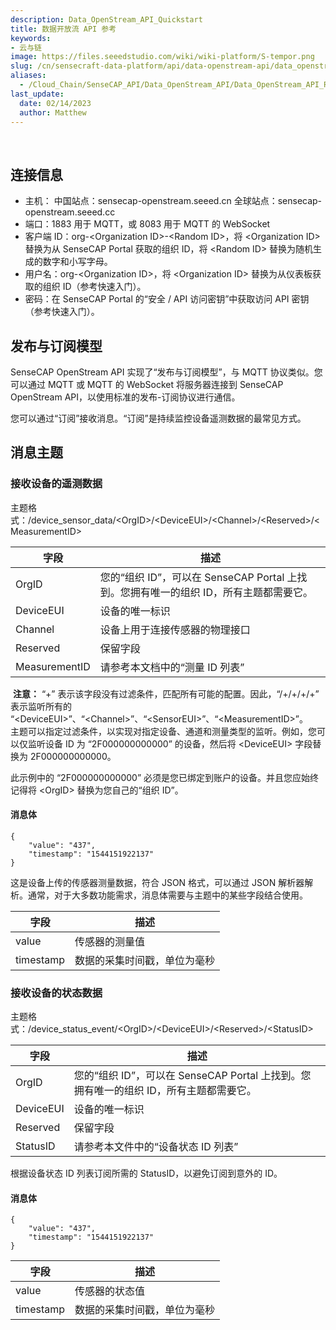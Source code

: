 ```yaml
---
description: Data_OpenStream_API_Quickstart
title: 数据开放流 API 参考
keywords:
- 云与链
image: https://files.seeedstudio.com/wiki/wiki-platform/S-tempor.png        
slug: /cn/sensecraft-data-platform/api/data-openstream-api/data_openstream_api_reference
aliases:
  - /Cloud_Chain/SenseCAP_API/Data_OpenStream_API/Data_OpenStream_API_Reference
last_update:
  date: 02/14/2023
  author: Matthew
---
```


<div class="post-content">
<div id="toc">

&nbsp;

</div>
<h2 id="the-connection-information" class="clickable-header top-level-header">连接信息</h2>
<i class="icon-arrow-up back-to-top"></i>
<ul>
  <li>主机： 中国站点：sensecap-openstream.seeed.cn 全球站点：sensecap-openstream.seeed.cc</li>
  <li>端口：1883 用于 MQTT，或 8083 用于 MQTT 的 WebSocket</li>
  <li>客户端 ID：org-&lt;Organization ID&gt;-&lt;Random ID&gt;，将 &lt;Organization ID&gt; 替换为从 SenseCAP Portal 获取的组织 ID，将 &lt;Random ID&gt; 替换为随机生成的数字和小写字母。</li>
  <li>用户名：org-&lt;Organization ID&gt;，将 &lt;Organization ID&gt; 替换为从仪表板获取的组织 ID（参考快速入门）。</li>
  <li>密码：在 SenseCAP Portal 的“安全 / API 访问密钥”中获取访问 API 密钥（参考快速入门）。</li>
</ul>
<h2 id="publish-and-subscribe-model" class="clickable-header top-level-header">发布与订阅模型</h2>
<i class="icon-arrow-up back-to-top"></i>SenseCAP OpenStream API 实现了“发布与订阅模型”，与 MQTT 协议类似。您可以通过 MQTT 或 MQTT 的 WebSocket 将服务器连接到 SenseCAP OpenStream API，以使用标准的发布-订阅协议进行通信。

您可以通过“订阅”接收消息。“订阅”是持续监控设备遥测数据的最常见方式。
<h2 id="message-topic" class="clickable-header top-level-header">消息主题</h2>
<i class="icon-arrow-up back-to-top"></i>
<h3 id="receive-devices-telemeasuring-data">接收设备的遥测数据</h3>
主题格式：/device_sensor_data/&lt;OrgID&gt;/&lt;DeviceEUI&gt;/&lt;Channel&gt;/&lt;Reserved&gt;/&lt;MeasurementID&gt;
<table>
<thead>
<tr>
<th>字段</th>
<th>描述</th>
</tr>
</thead>
<tbody>
<tr>
<td>OrgID</td>
<td>您的“组织 ID”，可以在 SenseCAP Portal 上找到。您拥有唯一的组织 ID，所有主题都需要它。</td>
</tr>
<tr>
<td>DeviceEUI</td>
<td>设备的唯一标识</td>
</tr>
<tr>
<td>Channel</td>
<td>设备上用于连接传感器的物理接口</td>
</tr>
<tr>
<td>Reserved</td>
<td>保留字段</td>
</tr>
<tr>
<td>MeasurementID</td>
<td>请参考本文档中的“测量 ID 列表”</td>
</tr>
</tbody>
</table>
<div class="alert alert-info" role="alert"><i class="fa fa-info-circle"></i> <b>注意：</b> “+” 表示该字段没有过滤条件，匹配所有可能的配置。因此，“/+/+/+/+” 表示监听所有的 “&lt;DeviceEUI&gt;”、“&lt;Channel&gt;”、“&lt;SensorEUI&gt;”、“&lt;MeasurementID&gt;”。</div>
主题可以指定过滤条件，以实现对指定设备、通道和测量类型的监听。例如，您可以仅监听设备 ID 为 “2F000000000000” 的设备，然后将 &lt;DeviceEUI&gt; 字段替换为 2F000000000000。

此示例中的 “2F000000000000” 必须是您已绑定到账户的设备。并且您应始终记得将 &lt;OrgID&gt; 替换为您自己的“组织 ID”。
<h4 id="message-body">消息体</h4>

```
{
    "value": "437",
    "timestamp": "1544151922137"
}
```

这是设备上传的传感器测量数据，符合 JSON 格式，可以通过 JSON 解析器解析。通常，对于大多数功能需求，消息体需要与主题中的某些字段结合使用。
<table>
<thead>
<tr>
<th>字段</th>
<th>描述</th>
</tr>
</thead>
<tbody>
<tr>
<td>value</td>
<td>传感器的测量值</td>
</tr>
<tr>
<td>timestamp</td>
<td>数据的采集时间戳，单位为毫秒</td>
</tr>
</tbody>
</table>
<h3 id="receive-devices-status-data">接收设备的状态数据</h3>
主题格式：/device_status_event/&lt;OrgID&gt;/&lt;DeviceEUI&gt;/&lt;Reserved&gt;/&lt;StatusID&gt;
<table>
<thead>
<tr>
<th>字段</th>
<th>描述</th>
</tr>
</thead>
<tbody>
<tr>
<td>OrgID</td>
<td>您的“组织 ID”，可以在 SenseCAP Portal 上找到。您拥有唯一的组织 ID，所有主题都需要它。</td>
</tr>
<tr>
<td>DeviceEUI</td>
<td>设备的唯一标识</td>
</tr>
<tr>
<td>Reserved</td>
<td>保留字段</td>
</tr>
<tr>
<td>StatusID</td>
<td>请参考本文件中的“设备状态 ID 列表”</td>
</tr>
</tbody>
</table>
根据设备状态 ID 列表订阅所需的 StatusID，以避免订阅到意外的 ID。
<h4 id="message-body-1">消息体</h4>

```
{
    "value": "437",
    "timestamp": "1544151922137"
}
```

<table>
<thead>
<tr>
<th>字段</th>
<th>描述</th>
</tr>
</thead>
<tbody>
<tr>
<td>value</td>
<td>传感器的状态值</td>
</tr>
<tr>
<td>timestamp</td>
<td>数据的采集时间戳，单位为毫秒</td>
</tr>
</tbody>
</table>
</div>